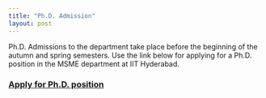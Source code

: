 ```yaml
---
title: "Ph.D. Admission"
layout: post
---
```




Ph.D. Admissions to the department take place before the beginning of the autumn and spring semesters. Use the link below for applying for a Ph.D. position in the MSME department at IIT Hyderabad.


### <a href="https://www.iith.ac.in/phdadmissions/">Apply for Ph.D. position</a>

